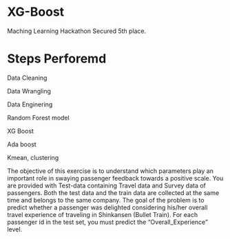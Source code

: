 # XG-Boost
Maching Learning Hackathon Secured 5th place. 

# Steps Perforemd

Data Cleaning

Data Wrangling

Data Enginering

Random Forest model

XG Boost

Ada boost

Kmean, clustering


The objective of this exercise is to understand which parameters play an important role in swaying passenger feedback towards a positive scale. You are provided with Test-data containing Travel data and Survey data of passengers. Both the test data and the train data are collected at the same time and belongs to the same company.  The goal of the problem is to predict whether a passenger was delighted considering his/her overall travel experience of traveling in Shinkansen (Bullet Train). For each passenger id in the test set, you must predict the “Overall_Experience” level.
